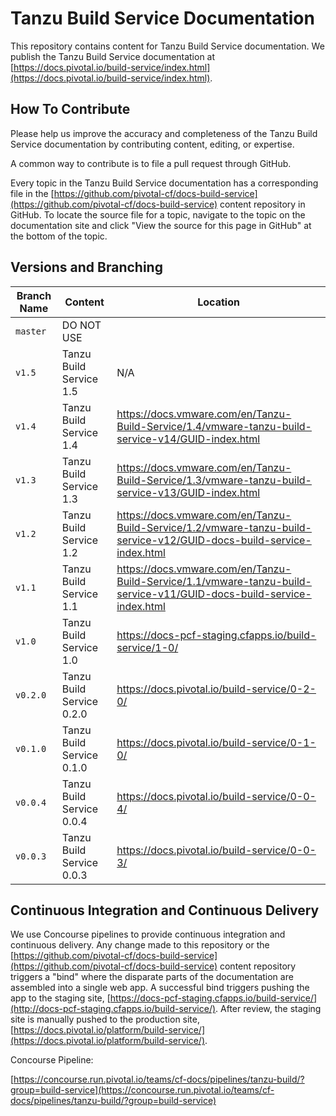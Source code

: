 # Tanzu Build Service Documentation

This repository contains content for Tanzu Build Service documentation. We publish the Tanzu Build Service documentation at
[https://docs.pivotal.io/build-service/index.html](https://docs.pivotal.io/build-service/index.html).

## How To Contribute

Please help us improve the accuracy and completeness of the Tanzu Build Service documentation by contributing content, editing,
or expertise.

A common way to contribute is to file a pull request through GitHub.

Every topic in the Tanzu Build Service documentation has a corresponding file in the
[https://github.com/pivotal-cf/docs-build-service](https://github.com/pivotal-cf/docs-build-service) content repository in
GitHub. To locate the source file for a topic, navigate to the topic on the documentation site and click "View
the source for this page in GitHub" at the bottom of the topic.

## Versions and Branching

| **Branch Name** | **Content** | **Location** |
|-----------------|-------------|--------------|
| `master` | DO NOT USE | |
| `v1.5`   | Tanzu Build Service 1.5  | N/A |
| `v1.4`   | Tanzu Build Service 1.4  | https://docs.vmware.com/en/Tanzu-Build-Service/1.4/vmware-tanzu-build-service-v14/GUID-index.html |
| `v1.3`   | Tanzu Build Service 1.3  | https://docs.vmware.com/en/Tanzu-Build-Service/1.3/vmware-tanzu-build-service-v13/GUID-index.html |
| `v1.2`   | Tanzu Build Service 1.2  | https://docs.vmware.com/en/Tanzu-Build-Service/1.2/vmware-tanzu-build-service-v12/GUID-docs-build-service-index.html |
| `v1.1`   | Tanzu Build Service 1.1  | https://docs.vmware.com/en/Tanzu-Build-Service/1.1/vmware-tanzu-build-service-v11/GUID-docs-build-service-index.html |
| `v1.0`   | Tanzu Build Service 1.0  | https://docs-pcf-staging.cfapps.io/build-service/1-0/ |
| `v0.2.0` | Tanzu Build Service 0.2.0  | https://docs.pivotal.io/build-service/0-2-0/ |
| `v0.1.0` | Tanzu Build Service 0.1.0  | https://docs.pivotal.io/build-service/0-1-0/ |
| `v0.0.4` | Tanzu Build Service 0.0.4  | https://docs.pivotal.io/build-service/0-0-4/ |
| `v0.0.3` | Tanzu Build Service 0.0.3  | https://docs.pivotal.io/build-service/0-0-3/ |

## Continuous Integration and Continuous Delivery

We use Concourse pipelines to provide continuous integration and continuous delivery. Any change made to this repository
or the [https://github.com/pivotal-cf/docs-build-service](https://github.com/pivotal-cf/docs-build-service) content repository
triggers a "bind" where the disparate parts of the documentation are assembled into a single web app. A successful bind
triggers pushing the app to the staging site,
[https://docs-pcf-staging.cfapps.io/build-service/](http://docs-pcf-staging.cfapps.io/build-service/). After
review, the staging site is manually pushed to the production site,
[https://docs.pivotal.io/platform/build-service/](https://docs.pivotal.io/platform/build-service/).

Concourse Pipeline:

[https://concourse.run.pivotal.io/teams/cf-docs/pipelines/tanzu-build/?group=build-service](https://concourse.run.pivotal.io/teams/cf-docs/pipelines/tanzu-build/?group=build-service)
